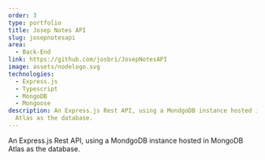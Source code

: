 ```yaml
---
order: 3
type: portfolio
title: Josep Notes API
slug: josepnotesapi
area:
  - Back-End
link: https://github.com/josbri/JosepNotesAPI
image: assets/nodelogo.svg
technologies:
  - Express.js
  - Typescript
  - MongoDB
  - Mongoose
description: An Express.js Rest API, using a MondgoDB instance hosted in MongoDB
  Atlas as the database.
---
```


An Express.js Rest API, using a MondgoDB instance hosted in MongoDB Atlas as the database.
